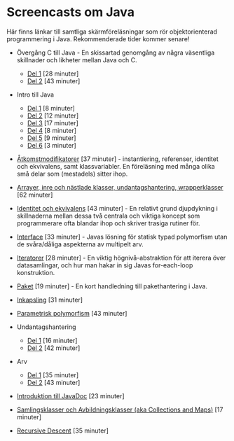 Screencasts om Java
===================

Här finns länkar till samtliga skärmföreläsningar som rör
objektorienterad programmering i Java. Rekommenderade tider kommer
senare!

* Övergång C till Java - En skissartad genomgång av några
  väsentliga skillnader och likheter mellan Java och C.
  - [Del 1](www.youtube.com/embed/vhdWcyRDG5Y) [28 minuter]
  - [Del 2](www.youtube.com/embed/3f5WH9Etorg) [43 minuter]

* Intro till Java
  - [Del 1](http://www.youtube.com/watch?v=LhjzGHmXxpo) [8 minuter]
  - [Del 2](http://www.youtube.com/watch?v=0EbC_tr9swQ) [12 minuter]
  - [Del 3](http://www.youtube.com/watch?v=J7YvBiYfd6Y) [17 minuter]
  - [Del 4](http://www.youtube.com/watch?v=wMacOFSjTxo) [8 minuter]
  - [Del 5](http://www.youtube.com/watch?v=iElFzHyI7Vk) [9 minuter]
  - [Del 6](http://www.youtube.com/watch?v=EyZf_5UWbyw) [3 minuter]

* [Åtkomstmodifikatorer](http://www.youtube.com/watch?v=lWV8_y3wuNY)
  [37 minuter] - instantiering, referenser, identitet och
  ekvivalens, samt klassvariabler. En föreläsning med många olika
  små delar som (mestadels) sitter ihop.

* [Arrayer, inre och nästlade klasser, undantagshantering, wrapperklasser](www.youtube.com/embed/SqGLq13LlUc)
  [62 minuter]

* [Identitet och ekvivalens](http://www.youtube.com/watch?v=4KrmtyMiDKA)
  [43 minuter] - En relativt grund djupdykning i skillnaderna
  mellan dessa två centrala och viktiga koncept som programmerare
  ofta blandar ihop och skriver trasiga rutiner för.

* [Interface](http://www.youtube.com/watch?v=_jXmdcF6lGY)
  [33 minuter] - Javas lösning för statisk typad polymorfism utan
  de svåra/dåliga aspekterna av multipelt arv.

* [Iteratorer](http://www.youtube.com/watch?v=9QN_9r49hM0)
  [28 minuter] - En viktig högnivå-abstraktion för att iterera
  över datasamlingar, och hur man hakar in sig Javas for-each-loop
  konstruktion.

* [Paket](http://www.youtube.com/watch?v=nXS-7joG6KY)
  [19 minuter] - En kort handledning till pakethantering i Java.

* [Inkapsling](http://www.youtube.com/watch?v=N5umnfAH1H8) [31 minuter]

* [Parametrisk polymorfism](http://www.youtube.com/watch?v=uHtnyNiOZSA) [43 minuter]

* Undantagshantering
  - [Del 1](http://www.youtube.com/watch?v=pp5SdkwBlEQ) [16 minuter]
  - [Del 2](http://www.youtube.com/watch?v=WRP3bhhZsgU) [42 minuter]

* Arv
  - [Del 1](http://www.youtube.com/watch?v=fnESEyhUr_U) [35 minuter]
  - [Del 2](http://www.youtube.com/watch?v=j9HZSwvMAKg) [43 minuter]

* [Introduktion till JavaDoc](http://www.youtube.com/watch?v=F7OKRz3bUTc) [23 minuter]

* [Samlingsklasser och Avbildningsklasser (aka Collections and Maps)](http://www.youtube.com/watch?v=Z5B0H8ymdes)
  [17 minuter]

* [Recursive Descent](http://www.youtube.com/watch?v=JTs96vLXrEw)
  [35 minuter]